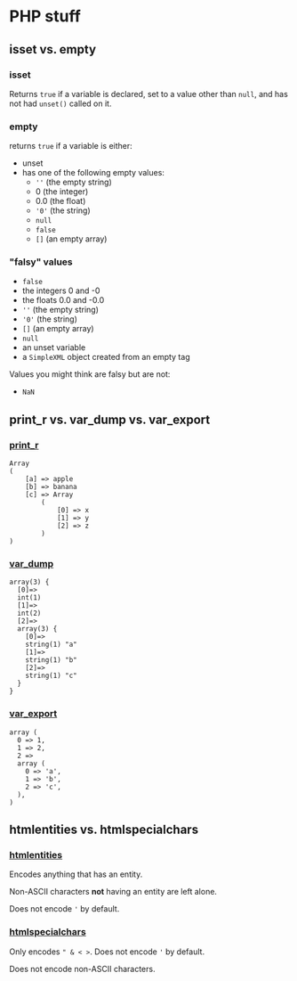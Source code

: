 # PHP stuff

## isset vs. empty

### isset

Returns `true` if a variable is declared, set to a value other than
`null`, and has not had `unset()` called on it.

### empty

returns `true` if a variable is either:

-   unset
-   has one of the following empty values:
    -   `''` (the empty string)
    -   0 (the integer)
    -   0.0 (the float)
    -   `'0'` (the string)
    -   `null`
    -   `false`
    -   `[]` (an empty array)

### "falsy" values

-   `false`
-   the integers 0 and -0
-   the floats 0.0 and -0.0
-   `''` (the empty string)
-   `'0'` (the string)
-   `[]` (an empty array)
-   `null`
-   an unset variable
-   a `SimpleXML` object created from an empty tag

Values you might think are falsy but are not:

-   `NaN`

## print\_r vs. var\_dump vs. var\_export

### [print\_r](https://www.php.net/manual/en/function.print-r.php)

```
Array
(
    [a] => apple
    [b] => banana
    [c] => Array
        (
            [0] => x
            [1] => y
            [2] => z
        )
)
```

### [var\_dump](https://www.php.net/manual/en/function.var-dump.php)

```
array(3) {
  [0]=>
  int(1)
  [1]=>
  int(2)
  [2]=>
  array(3) {
    [0]=>
    string(1) "a"
    [1]=>
    string(1) "b"
    [2]=>
    string(1) "c"
  }
}
```

### [var\_export](https://www.php.net/manual/en/function.var-export.php)

```
array (
  0 => 1,
  1 => 2,
  2 =>
  array (
    0 => 'a',
    1 => 'b',
    2 => 'c',
  ),
)
```

## htmlentities vs. htmlspecialchars

### [htmlentities](https://www.php.net/manual/en/function.htmlentities.php)

Encodes anything that has an entity.

Non-ASCII characters **not** having an entity are left alone.

Does not encode `'` by default.

### [htmlspecialchars](https://www.php.net/manual/en/function.htmlspecialchars.php)

Only encodes `" & < >`.  Does not encode `'` by default.

Does not encode non-ASCII characters.
